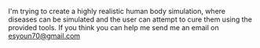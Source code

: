 I'm trying to create a highly realistic human body simulation, where diseases can be simulated and the user can attempt to cure them using the provided tools.
If you think you can help me send me an email on esyoun70@gmail.com
